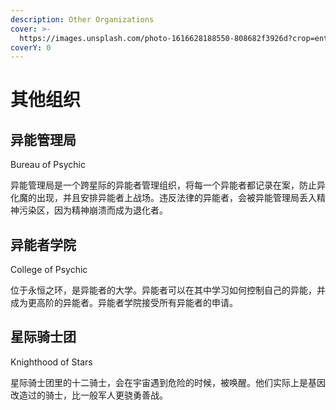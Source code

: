 ```yaml
---
description: Other Organizations
cover: >-
  https://images.unsplash.com/photo-1616628188550-808682f3926d?crop=entropy&cs=srgb&fm=jpg&ixid=MnwxOTcwMjR8MHwxfHNlYXJjaHw3fHxvcmdhbml6ZXxlbnwwfHx8fDE2NDk1ODY5Mjg&ixlib=rb-1.2.1&q=85
coverY: 0
---
```


# 其他组织

## 异能管理局&#x20;

Bureau of Psychic

异能管理局是一个跨星际的异能者管理组织，将每一个异能者都记录在案，防止异化魔的出现，并且安排异能者上战场。违反法律的异能者，会被异能管理局丢入精神污染区，因为精神崩溃而成为退化者。

## 异能者学院&#x20;

College of Psychic

位于永恒之环，是异能者的大学。异能者可以在其中学习如何控制自己的异能，并成为更高阶的异能者。异能者学院接受所有异能者的申请。

## 星际骑士团&#x20;

Knighthood of Stars

星际骑士团里的十二骑士，会在宇宙遇到危险的时候，被唤醒。他们实际上是基因改造过的骑士，比一般军人更骁勇善战。
